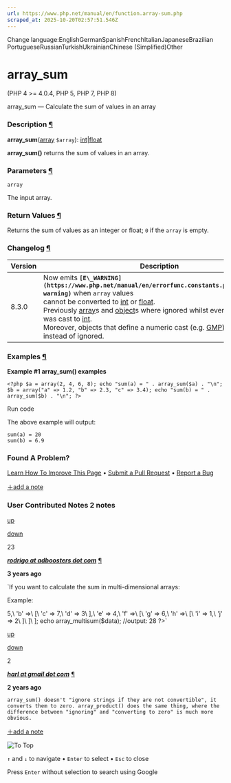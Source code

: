 ```yaml
---
url: https://www.php.net/manual/en/function.array-sum.php
scraped_at: 2025-10-20T02:57:51.546Z
---
```


Change language:EnglishGermanSpanishFrenchItalianJapaneseBrazilian PortugueseRussianTurkishUkrainianChinese (Simplified)Other

# array\_sum

(PHP 4 >= 4.0.4, PHP 5, PHP 7, PHP 8)

array\_sum — Calculate the sum of values in an array

### Description [¶](https://www.php.net/manual/en/function.array-sum.php\#refsect1-function.array-sum-description)

**array\_sum**([array](https://www.php.net/manual/en/language.types.array.php) `$array`): [int](https://www.php.net/manual/en/language.types.integer.php)\|[float](https://www.php.net/manual/en/language.types.float.php)

**array\_sum()** returns the sum of values in an array.


### Parameters [¶](https://www.php.net/manual/en/function.array-sum.php\#refsect1-function.array-sum-parameters)

`array`

The input array.


### Return Values [¶](https://www.php.net/manual/en/function.array-sum.php\#refsect1-function.array-sum-returnvalues)

Returns the sum of values as an integer or float; `0` if the
`array` is empty.


### Changelog [¶](https://www.php.net/manual/en/function.array-sum.php\#refsect1-function.array-sum-changelog)

| Version | Description |
| --- | --- |
| 8.3.0 | Now emits **`[E\_WARNING](https://www.php.net/manual/en/errorfunc.constants.php#constant.e-warning)`** when `array` values<br> cannot be converted to [int](https://www.php.net/manual/en/language.types.integer.php) or [float](https://www.php.net/manual/en/language.types.float.php).<br> Previously [array](https://www.php.net/manual/en/language.types.array.php)s and [object](https://www.php.net/manual/en/language.types.object.php)s where ignored whilst every other value was cast to [int](https://www.php.net/manual/en/language.types.integer.php).<br> Moreover, objects that define a numeric cast (e.g. [GMP](https://www.php.net/manual/en/class.gmp.php)) are now cast instead of ignored. |

### Examples [¶](https://www.php.net/manual/en/function.array-sum.php\#refsect1-function.array-sum-examples)

**Example #1 **array\_sum()** examples**

`<?php
$a = array(2, 4, 6, 8);
echo "sum(a) = " . array_sum($a) . "\n";
$b = array("a" => 1.2, "b" => 2.3, "c" => 3.4);
echo "sum(b) = " . array_sum($b) . "\n";
?>`

Run code

The above example will output:

```
sum(a) = 20
sum(b) = 6.9
```

### Found A Problem?

[Learn How To Improve This Page](https://github.com/php/doc-base/blob/master/README.md "This will take you to our contribution guidelines on GitHub")
•
[Submit a Pull Request](https://github.com/php/doc-en/blob/master/reference/array/functions/array-sum.xml)
•
[Report a Bug](https://github.com/php/doc-en/issues/new?body=From%20manual%20page:%20https:%2F%2Fphp.net%2Ffunction.array-sum%0A%0A---)

[＋add a note](https://www.php.net/manual/add-note.php?sect=function.array-sum&repo=en&redirect=https://www.php.net/manual/en/function.array-sum.php)

### User Contributed Notes 2 notes

[up](https://www.php.net/manual/vote-note.php?id=126810&page=function.array-sum&vote=up "Vote up!")

[down](https://www.php.net/manual/vote-note.php?id=126810&page=function.array-sum&vote=down "Vote down!")

23


[**_rodrigo at adboosters dot com_**](https://www.php.net/manual/en/function.array-sum.php#126810) [¶](https://www.php.net/manual/en/function.array-sum.php#126810)

**3 years ago**

`If you want to calculate the sum in multi-dimensional arrays:
<?php
function array_multisum(array $arr): float {
    $sum = array_sum($arr);
    foreach($arr as $child) {
        $sum += is_array($child) ? array_multisum($child) : 0;
    }
    return $sum;
}
?>
Example:
<?php
$data =
[\
    'a' => 5,\
    'b' =>\
    [\
        'c' => 7,\
        'd' => 3\
    ],\
    'e' => 4,\
    'f' =>\
    [\
        'g' => 6,\
        'h' =>\
        [\
            'i' => 1,\
            'j' => 2\
        ]\
    ]\
];
echo array_multisum($data);
//output: 28
?>`

[up](https://www.php.net/manual/vote-note.php?id=128066&page=function.array-sum&vote=up "Vote up!")

[down](https://www.php.net/manual/vote-note.php?id=128066&page=function.array-sum&vote=down "Vote down!")

2


[**_harl at gmail dot com_**](https://www.php.net/manual/en/function.array-sum.php#128066) [¶](https://www.php.net/manual/en/function.array-sum.php#128066)

**2 years ago**

`array_sum() doesn't "ignore strings if they are not convertible", it converts them to zero. array_product() does the same thing, where the difference between "ignoring" and "converting to zero" is much more obvious.`

[＋add a note](https://www.php.net/manual/add-note.php?sect=function.array-sum&repo=en&redirect=https://www.php.net/manual/en/function.array-sum.php)

![To Top](https://www.php.net/images/to-top@2x.png)

`↑` and `↓` to navigate •
`Enter` to select •
`Esc` to close


Press `Enter` without
selection to search using Google